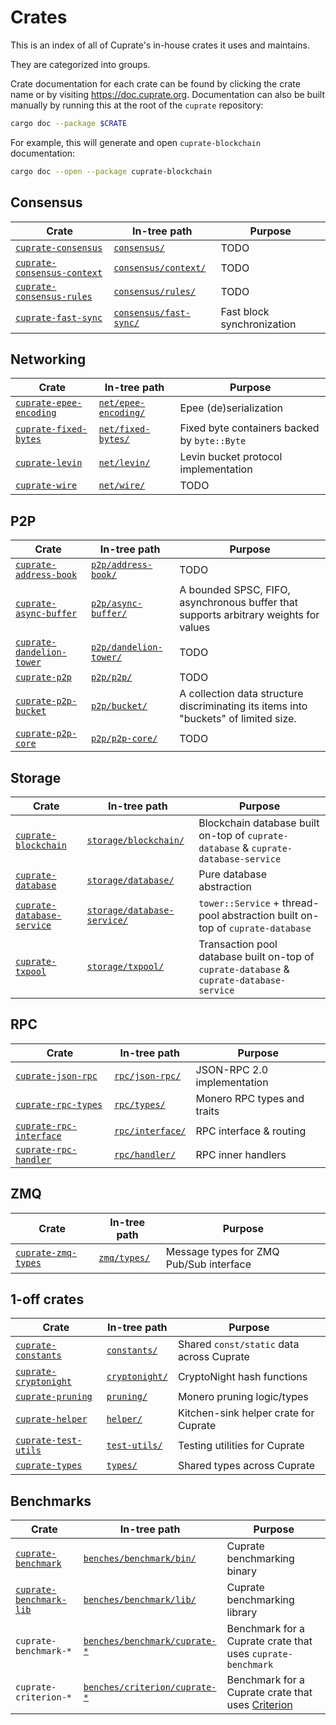 # Crates
This is an index of all of Cuprate's in-house crates it uses and maintains.

They are categorized into groups.

Crate documentation for each crate can be found by clicking the crate name or by visiting <https://doc.cuprate.org>. Documentation can also be built manually by running this at the root of the `cuprate` repository:
```bash
cargo doc --package $CRATE
```
For example, this will generate and open `cuprate-blockchain` documentation:
```bash
cargo doc --open --package cuprate-blockchain
```

## Consensus
| Crate | In-tree path | Purpose |
|-------|--------------|---------|
| [`cuprate-consensus`](https://doc.cuprate.org/cuprate_consensus) | [`consensus/`](https://github.com/Cuprate/cuprate/tree/main/consensus) | TODO
| [`cuprate-consensus-context`](https://doc.cuprate.org/cuprate_consensus_context) | [`consensus/context/`](https://github.com/Cuprate/cuprate/tree/main/consensus/context) | TODO
| [`cuprate-consensus-rules`](https://doc.cuprate.org/cuprate_consensus_rules) | [`consensus/rules/`](https://github.com/Cuprate/cuprate/tree/main/consensus/rules) | TODO
| [`cuprate-fast-sync`](https://doc.cuprate.org/cuprate_fast_sync) | [`consensus/fast-sync/`](https://github.com/Cuprate/cuprate/tree/main/consensus/fast-sync) | Fast block synchronization

## Networking
| Crate | In-tree path | Purpose |
|-------|--------------|---------|
| [`cuprate-epee-encoding`](https://doc.cuprate.org/cuprate_epee_encoding) | [`net/epee-encoding/`](https://github.com/Cuprate/cuprate/tree/main/net/epee-encoding) | Epee (de)serialization
| [`cuprate-fixed-bytes`](https://doc.cuprate.org/cuprate_fixed_bytes) | [`net/fixed-bytes/`](https://github.com/Cuprate/cuprate/tree/main/net/fixed-bytes) | Fixed byte containers backed by `byte::Byte`
| [`cuprate-levin`](https://doc.cuprate.org/cuprate_levin) | [`net/levin/`](https://github.com/Cuprate/cuprate/tree/main/net/levin) | Levin bucket protocol implementation
| [`cuprate-wire`](https://doc.cuprate.org/cuprate_wire) | [`net/wire/`](https://github.com/Cuprate/cuprate/tree/main/net/wire) | TODO

## P2P
| Crate | In-tree path | Purpose |
|-------|--------------|---------|
| [`cuprate-address-book`](https://doc.cuprate.org/cuprate_address_book) | [`p2p/address-book/`](https://github.com/Cuprate/cuprate/tree/main/p2p/address-book) | TODO
| [`cuprate-async-buffer`](https://doc.cuprate.org/cuprate_async_buffer) | [`p2p/async-buffer/`](https://github.com/Cuprate/cuprate/tree/main/p2p/async-buffer) | A bounded SPSC, FIFO, asynchronous buffer that supports arbitrary weights for values
| [`cuprate-dandelion-tower`](https://doc.cuprate.org/cuprate_dandelion_tower) | [`p2p/dandelion-tower/`](https://github.com/Cuprate/cuprate/tree/main/p2p/dandelion-tower) | TODO
| [`cuprate-p2p`](https://doc.cuprate.org/cuprate_p2p) | [`p2p/p2p/`](https://github.com/Cuprate/cuprate/tree/main/p2p/p2p) | TODO
| [`cuprate-p2p-bucket`](https://doc.cuprate.org/cuprate_p2p_bucket) | [`p2p/bucket/`](https://github.com/Cuprate/cuprate/tree/main/p2p/bucket) | A collection data structure discriminating its items into "buckets" of limited size.
| [`cuprate-p2p-core`](https://doc.cuprate.org/cuprate_p2p_core) | [`p2p/p2p-core/`](https://github.com/Cuprate/cuprate/tree/main/p2p/p2p-core) | TODO

## Storage
| Crate | In-tree path | Purpose |
|-------|--------------|---------|
| [`cuprate-blockchain`](https://doc.cuprate.org/cuprate_blockchain) | [`storage/blockchain/`](https://github.com/Cuprate/cuprate/tree/main/storage/blockchain) | Blockchain database built on-top of `cuprate-database` & `cuprate-database-service`
| [`cuprate-database`](https://doc.cuprate.org/cuprate_database) | [`storage/database/`](https://github.com/Cuprate/cuprate/tree/main/storage/database) | Pure database abstraction
| [`cuprate-database-service`](https://doc.cuprate.org/cuprate_database_service) | [`storage/database-service/`](https://github.com/Cuprate/cuprate/tree/main/storage/database-service) | `tower::Service` + thread-pool abstraction built on-top of `cuprate-database`
| [`cuprate-txpool`](https://doc.cuprate.org/cuprate_txpool) | [`storage/txpool/`](https://github.com/Cuprate/cuprate/tree/main/storage/txpool) | Transaction pool database built on-top of `cuprate-database` & `cuprate-database-service`

## RPC
| Crate | In-tree path | Purpose |
|-------|--------------|---------|
| [`cuprate-json-rpc`](https://doc.cuprate.org/cuprate_json_rpc) | [`rpc/json-rpc/`](https://github.com/Cuprate/cuprate/tree/main/rpc/json-rpc) | JSON-RPC 2.0 implementation
| [`cuprate-rpc-types`](https://doc.cuprate.org/cuprate_rpc_types) | [`rpc/types/`](https://github.com/Cuprate/cuprate/tree/main/rpc/types) | Monero RPC types and traits
| [`cuprate-rpc-interface`](https://doc.cuprate.org/cuprate_rpc_interface) | [`rpc/interface/`](https://github.com/Cuprate/cuprate/tree/main/rpc/interface) | RPC interface & routing
| [`cuprate-rpc-handler`](https://doc.cuprate.org/cuprate_rpc_handler) | [`rpc/handler/`](https://github.com/Cuprate/cuprate/tree/main/rpc/handler) | RPC inner handlers

## ZMQ
| Crate | In-tree path | Purpose |
|-------|--------------|---------|
| [`cuprate-zmq-types`](https://doc.cuprate.org/cuprate_zmq_types) | [`zmq/types/`](https://github.com/Cuprate/cuprate/tree/main/zmq/types) | Message types for ZMQ Pub/Sub interface

## 1-off crates
| Crate | In-tree path | Purpose |
|-------|--------------|---------|
| [`cuprate-constants`](https://doc.cuprate.org/cuprate_constants) | [`constants/`](https://github.com/Cuprate/cuprate/tree/main/constants) | Shared `const/static` data across Cuprate
| [`cuprate-cryptonight`](https://doc.cuprate.org/cuprate_cryptonight) | [`cryptonight/`](https://github.com/Cuprate/cuprate/tree/main/cryptonight) | CryptoNight hash functions
| [`cuprate-pruning`](https://doc.cuprate.org/cuprate_pruning) | [`pruning/`](https://github.com/Cuprate/cuprate/tree/main/pruning) | Monero pruning logic/types
| [`cuprate-helper`](https://doc.cuprate.org/cuprate_helper) | [`helper/`](https://github.com/Cuprate/cuprate/tree/main/helper) | Kitchen-sink helper crate for Cuprate
| [`cuprate-test-utils`](https://doc.cuprate.org/cuprate_test_utils) | [`test-utils/`](https://github.com/Cuprate/cuprate/tree/main/test-utils) | Testing utilities for Cuprate
| [`cuprate-types`](https://doc.cuprate.org/cuprate_types) | [`types/`](https://github.com/Cuprate/cuprate/tree/main/types) | Shared types across Cuprate

## Benchmarks
| Crate | In-tree path | Purpose |
|-------|--------------|---------|
| [`cuprate-benchmark`](https://doc.cuprate.org/cuprate_benchmark) | [`benches/benchmark/bin/`](https://github.com/Cuprate/cuprate/tree/main/benches/benchmark/bin) | Cuprate benchmarking binary
| [`cuprate-benchmark-lib`](https://doc.cuprate.org/cuprate_benchmark_lib) | [`benches/benchmark/lib/`](https://github.com/Cuprate/cuprate/tree/main/benches/benchmark/lib) | Cuprate benchmarking library
| `cuprate-benchmark-*` | [`benches/benchmark/cuprate-*`](https://github.com/Cuprate/cuprate/tree/main/benches/benchmark/) | Benchmark for a Cuprate crate that uses `cuprate-benchmark`
| `cuprate-criterion-*` | [`benches/criterion/cuprate-*`](https://github.com/Cuprate/cuprate/tree/main/benches/criterion) | Benchmark for a Cuprate crate that uses [Criterion](https://bheisler.github.io/criterion.rs/book)